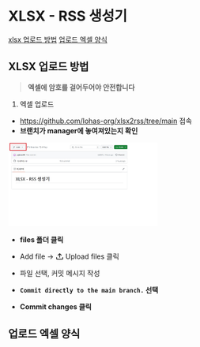 # XLSX - RSS 생성기

[xlsx 업로드 방법](#xlsx-업로드-방법)
[업로드 엑셀 양식](#업로드-엑셀-양식)

## XLSX 업로드 방법
> **엑셀에 암호를 걸어두어야 안전합니다**

1. 엑셀 업로드
- https://github.com/lohas-org/xlsx2rss/tree/main 접속
- **브랜치가 manager에 놓여져있는지 확인**

<img src="./images/branch.jpg" style="width: 60%" />

- **files 폴더 클릭**
- Add file -> <svg aria-hidden="true" focusable="false" role="img" class="octicon octicon-upload" viewBox="0 0 16 16" width="16" height="16" fill="currentColor" style="display: inline-block; user-select: none; vertical-align: text-bottom; overflow: visible;"><path d="M2.75 14A1.75 1.75 0 0 1 1 12.25v-2.5a.75.75 0 0 1 1.5 0v2.5c0 .138.112.25.25.25h10.5a.25.25 0 0 0 .25-.25v-2.5a.75.75 0 0 1 1.5 0v2.5A1.75 1.75 0 0 1 13.25 14Z"></path><path d="M11.78 4.72a.749.749 0 1 1-1.06 1.06L8.75 3.811V9.5a.75.75 0 0 1-1.5 0V3.811L5.28 5.78a.749.749 0 1 1-1.06-1.06l3.25-3.25a.749.749 0 0 1 1.06 0l3.25 3.25Z"></path></svg> Upload files 클릭

- 파일 선택, 커밋 메시지 작성
- **`Commit directly to the main branch.` 선택**
- **Commit changes 클릭**

## 업로드 엑셀 양식